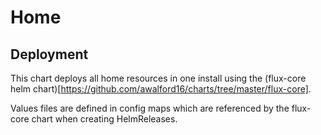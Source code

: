 # Home

## Deployment

This chart deploys all home resources in one install using the (flux-core helm chart)[https://github.com/awalford16/charts/tree/master/flux-core]. 

Values files are defined in config maps which are referenced by the flux-core chart when creating HelmReleases.
